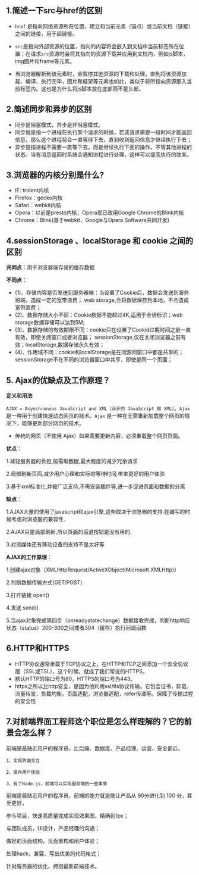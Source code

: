 ## 1.简述一下src与href的区别

-   `href` 是指向网络资源所在位置，建立和当前元素（锚点）或当前文档（链接）之间的链接，用于超链接。

-   `src`是指向外部资源的位置，指向的内容将会嵌入到文档中当前标签所在位置；在请求`src`资源时会将其指向的资源下载并应用到文档内，例如js脚本，img图片和frame等元素。

-   当浏览器解析到该元素时，会暂停其他资源的下载和处理，直到将该资源加载、编译、执行完毕，图片和框架等元素也如此，类似于将所指向资源嵌入当前标签内。这也是为什么将js脚本放在底部而不是头部。
## 2.简述同步和异步的区别
-   同步是阻塞模式，异步是非阻塞模式。
-   同步就是指一个进程在执行某个请求的时候，若该请求需要一段时间才能返回信息，那么这个进程将会一直等待下去，直到收到返回信息才继续执行下去；
-   异步是指进程不需要一直等下去，而是继续执行下面的操作，不管其他进程的状态。当有消息返回时系统会通知进程进行处理，这样可以提高执行的效率。
## 3.浏览器的内核分别是什么?
- IE: trident内核
- Firefox：gecko内核
- Safari：webkit内核
- Opera：以前是presto内核，Opera现已改用Google Chrome的Blink内核
- Chrome：Blink(基于webkit，Google与Opera Software共同开发)
## 4.sessionStorage 、localStorage 和 cookie 之间的区别
  **共同点**：用于浏览器端存储的缓存数据

**不同点**：
- (1)、存储内容是否发送到服务器端：当设置了Cookie后，数据会发送到服务器端，造成一定的宽带浪费； web storage,会将数据保存到本地，不会造成宽带浪费；
- (2)、数据存储大小不同：Cookie数据不能超过4K,适用于会话标识；web storage数据存储可以达到5M;
- (3)、数据存储的有效期限不同：cookie只在设置了Cookid过期时间之前一直有效，即使关闭窗口或者浏览器； sessionStorage,仅在关闭浏览器之前有效；localStorage,数据存储永久有效；
- (4)、作用域不同：cookie和localStorage是在同源同窗口中都是共享的；sessionStorage不在不同的浏览器窗口中共享，即使是同一个页面；
## 5. Ajax的优缺点及工作原理？
**定义和用法**:

`AJAX = Asynchronous JavaScript and XML（异步的 JavaScript 和 XML）`。`Ajax` 是一种用于创建快速动态网页的技术。`Ajax` 是一种在无需重新加载整个网页的情况下，能够更新部分网页的技术。

- 传统的网页（不使用 Ajax）如果需要更新内容，必须重载整个网页页面。

**优点**：

1.减轻服务器的负担,按需取数据,最大程度的减少冗余请求

2.局部刷新页面,减少用户心理和实际的等待时间,带来更好的用户体验

3.基于xml标准化,并被广泛支持,不需安装插件等,进一步促进页面和数据的分离

**缺点**：

1.AJAX大量的使用了javascript和ajax引擎,这些取决于浏览器的支持.在编写的时候考虑对浏览器的兼容性.

2.AJAX只是局部刷新,所以页面的后退按钮是没有用的.

3.对流媒体还有移动设备的支持不是太好等

**AJAX的工作原理**：

1.创建ajax对象（XMLHttpRequest/ActiveXObject(Microsoft.XMLHttp)）

2.判断数据传输方式(GET/POST)

3.打开链接 open()

4.发送 send()

5.当ajax对象完成第四步（onreadystatechange）数据接收完成，判断http响应状态（status）200-300之间或者304（缓存）执行回调函数
## 6.HTTP和HTTPS
- HTTP协议通常承载于TCP协议之上，在HTTP和TCP之间添加一个安全协议层（SSL或TSL），这个时候，就成了我们常说的HTTPS。
- 默认HTTP的端口号为80，HTTPS的端口号为443。
- https之所以比http安全，是因为他利用ssl/tls协议传输。它包含证书，卸载，流量转发，负载均衡，页面适配，浏览器适配，refer传递等。保障了传输过程的安全性
## 7.对前端界面工程师这个职位是怎么样理解的？它的前景会怎么样？
前端是最贴近用户的程序员，比后端、数据库、产品经理、运营、安全都近。
 
    1、实现界面交互
 
    2、提升用户体验
 
    3、有了Node.js，前端可以实现服务端的一些事情
 
 
前端是最贴近用户的程序员，前端的能力就是能让产品从 90分进化到 100 分，甚至更好，
 
 
 
 参与项目，快速高质量完成实现效果图，精确到1px；
 
 与团队成员，UI设计，产品经理的沟通；
 
 做好的页面结构，页面重构和用户体验；
 
 处理hack，兼容、写出优美的代码格式；
 
 针对服务器的优化、拥抱最新前端技术。

